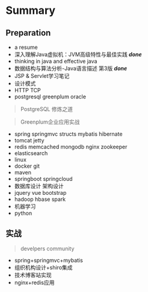 # Summary
## Preparation
+ a resume
+ 深入理解Java虚拟机：JVM高级特性与最佳实践 <strong>*done*</strong>
+ thinking in java and effective java  
+ 数据结构与算法分析-Java语言描述 第3版 <strong>*done*</strong>
+ JSP & Servlet学习笔记
+ 设计模式
+ HTTP TCP
+ postgresql greenplum oracle
> PostgreSQL 修炼之道

> Greenplum企业应用实战

+ spring springmvc structs mybatis hibernate
+ tomcat jetty
+ redis memcached mongodb nginx zookeeper
+ elasticsearch
+ linux
+ docker git
+ maven
+ springboot springcloud
+ 数据库设计 架构设计
+ jquery vue bootstrap
+ hadoop hbase spark
+ 机器学习
+ python

## 实战
> develpers community
+ spring+springmvc+mybatis
+ 组织机构设计+shiro集成
+ 技术博客站实现
+ nginx+redis应用
